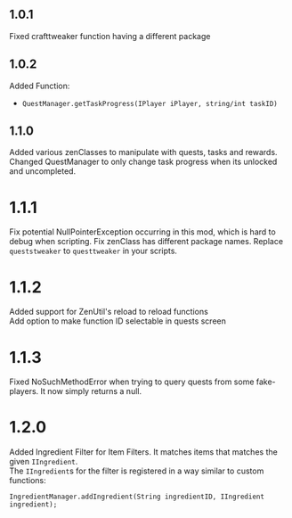## 1.0.1
Fixed crafttweaker function having a different package
## 1.0.2
Added Function: 
- `QuestManager.getTaskProgress(IPlayer iPlayer, string/int taskID)`  
## 1.1.0
Added various zenClasses to manipulate with quests, tasks and rewards.  
Changed QuestManager to only change task progress when its unlocked and uncompleted.  
# 1.1.1
Fix potential NullPointerException occurring in this mod, which is hard to debug when scripting.
Fix zenClass has different package names. Replace `queststweaker` to `questtweaker` in your scripts.
# 1.1.2
Added support for ZenUtil's reload to reload functions  
Add option to make function ID selectable in quests screen  
# 1.1.3  
Fixed NoSuchMethodError when trying to query quests from some fake-players. It now simply returns a null.  
# 1.2.0
Added Ingredient Filter for Item Filters. It matches items that matches the given `IIngredient`.  
The `IIngredient`s for the filter is registered in a way similar to custom functions:  
```
IngredientManager.addIngredient(String ingredientID, IIngredient ingredient);
```
